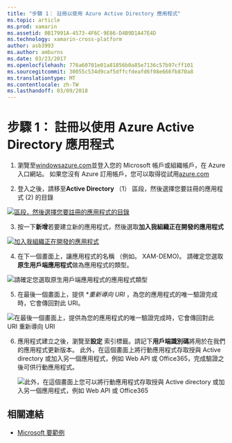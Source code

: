 ```yaml
---
title: "步驟 1： 註冊以使用 Azure Active Directory 應用程式"
ms.topic: article
ms.prod: xamarin
ms.assetid: 0B17991A-4573-4F6C-9E86-D4B9D1A47E4D
ms.technology: xamarin-cross-platform
author: asb3993
ms.author: amburns
ms.date: 03/23/2017
ms.openlocfilehash: 776a60701e01a81856b0a85e7136c57b97cff101
ms.sourcegitcommit: 30055c534d9caf5dffcfdeafd6f08e666fb870a8
ms.translationtype: MT
ms.contentlocale: zh-TW
ms.lasthandoff: 03/09/2018
---
```

# <a name="step-1-register-an-app-to-use-azure-active-directory"></a>步驟 1： 註冊以使用 Azure Active Directory 應用程式

1. 瀏覽至[windowsazure.com](https://manage.windowsazure.com)並登入您的 Microsoft 帳戶或組織帳戶，在 Azure 入口網站。 如果您沒有 Azure 訂用帳戶，您可以取得從試用[azure.com](http://www.azure.com)

2. 登入之後，請移至**Active Directory** （1） 區段，然後選擇您要註冊的應用程式 (2) 的目錄

  [ ![](register-images/01.-active-directory-in-azure-portal-sml.jpg "區段，然後選擇您要註冊的應用程式的目錄")](register-images/01.-active-directory-in-azure-portal.jpg#lightbox)

3. 按一下**新增**若要建立新的應用程式，然後選取**加入我組織正在開發的應用程式**

  [ ![](register-images/02.-add-new-application-sml.jpg "加入我組織正在開發的應用程式")](register-images/02.-add-new-application.jpg#lightbox)

4. 在下一個畫面上，讓應用程式的名稱 （例如。 XAM-DEMO)。
  請確定您選取**原生用戶端應用程式**做為應用程式的類型。

  ![](register-images/03.-app-name.jpg "請確定您選取原生用戶端應用程式的應用程式類型")

5. 在最後一個畫面上，提供 **重新導向 URI* ，為您的應用程式的唯一驗證完成時，它會傳回對此 URI。

  ![](register-images/04.-app-redirect.jpg "在最後一個畫面上，提供為您的應用程式的唯一驗證完成時，它會傳回對此 URI 重新導向 URI")

6. 應用程式建立之後，瀏覽至**設定** 索引標籤。請記下**用戶端識別碼**將用於在我們的應用程式更新版本。 此外，在這個畫面上將行動應用程式存取授與 Active directory 或加入另一個應用程式，例如 Web API 或 Office365，完成驗證之後可供行動應用程式。

    ![](register-images/05.-configure.jpg "此外，在這個畫面上您可以將行動應用程式存取授與 Active directory 或加入另一個應用程式，例如 Web API 或 Office365")



## <a name="related-links"></a>相關連結

- [Microsoft 要範例](https://github.com/AzureADSamples/NativeClient-MultiTarget-DotNet)
